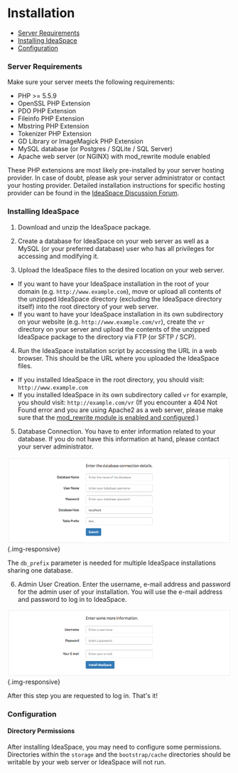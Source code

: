 # Installation

- [Server Requirements](#server-requirements)
- [Installing IdeaSpace](#installing-ideaspace)
- [Configuration](#configuration)

<a name="server-requirements"></a>
### Server Requirements

Make sure your server meets the following requirements:

* PHP >= 5.5.9
* OpenSSL PHP Extension
* PDO PHP Extension
* Fileinfo PHP Extension
* Mbstring PHP Extension
* Tokenizer PHP Extension
* GD Library or ImageMagick PHP Extension
* MySQL database (or Postgres / SQLite / SQL Server)
* Apache web server (or NGINX) with mod_rewrite module enabled

These PHP extensions are most likely pre-installed by your server hosting provider. In case of doubt, please ask your server administrator or contact your hosting provider. Detailed installation instructions for specific hosting provider can be found in the <a href="https://forum.ideaspacevr.org/category/4/help" target="_blank">IdeaSpace Discussion Forum</a>.

<a name="installing-ideaspace"></a>
### Installing IdeaSpace

1. Download and unzip the IdeaSpace package.

2. Create a database for IdeaSpace on your web server as well as a MySQL (or your preferred database) user who has all privileges for accessing and modifying it.

3. Upload the IdeaSpace files to the desired location on your web server.
  * If you want to have your IdeaSpace installation in the root of your domain (e.g. `http://www.example.com`), move or upload all contents of the unzipped IdeaSpace directory (excluding the IdeaSpace directory itself) into the root directory of your web server.
  * If you want to have your IdeaSpace installation in its own subdirectory on your website (e.g. `http://www.example.com/vr`), create the `vr` directory on your server and upload the contents of the unzipped IdeaSpace package to the directory via FTP (or SFTP / SCP). 

4. Run the IdeaSpace installation script by accessing the URL in a web browser. This should be the URL where you uploaded the IdeaSpace files.
  * If you installed IdeaSpace in the root directory, you should visit: `http://www.example.com`
  * If you installed IdeaSpace in its own subdirectory called `vr` for example, you should visit: `http://example.com/vr`
(If you encounter a 404 Not Found error and you are using Apache2 as a web server, please make sure that the <a href="https://forum.ideaspacevr.org/topic/11/404-not-found-error-during-installation" target="_blank">mod_rewrite module is enabled and configured</a>.)

5. Database Connection. You have to enter information related to your database. If you do not have this information at hand, please contact your server administrator.

  ![IdeaSpace Installation Database Configuration](/assets/documentation/images/ideaspace-installation-database-config.png "IdeaSpace Installation Database Configuration") {.img-responsive}

  The `db_prefix` parameter is needed for multiple IdeaSpace installations sharing one database.

6. Admin User Creation. Enter the username, e-mail address and password for the admin user of your installation. You will use the e-mail address and password to log in to IdeaSpace.

  ![IdeaSpace Installation Admin User Creation](/assets/documentation/images/ideaspace-installation-admin-user-creation.png "IdeaSpace Installation Admin User Creation") {.img-responsive}

  After this step you are requested to log in. That's it!

<a name="configuration"></a>
### Configuration

#### Directory Permissions

After installing IdeaSpace, you may need to configure some permissions. Directories within the `storage` and the `bootstrap/cache` directories should be writable by your web server or IdeaSpace will not run. 

